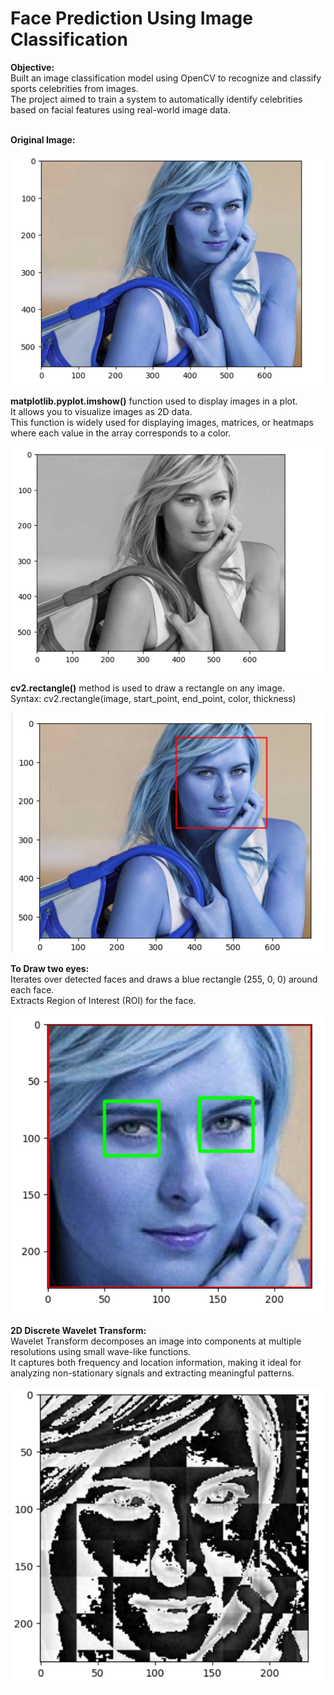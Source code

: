 # Face Prediction Using Image Classification

**Objective:** <br/>
Built an image classification model using OpenCV to recognize and classify sports celebrities from images.  <br/>
The project aimed to train a system to automatically identify celebrities based on facial features using real-world image data. <br/> <br/>

**Original Image:**<br/>

![alt text](https://github.com/AnushaRajkumar/Face-Prediction-Using-Image-Classification/blob/main/Face%20Prediction%20Screenshot%201.png) <br/>

**matplotlib.pyplot.imshow()** function used to display images in a plot. <br/>
It allows you to visualize images as 2D data. <br/>
This function is widely used for displaying images, matrices, or heatmaps where each value in the array corresponds to a color. <br/>

![alt text](https://github.com/AnushaRajkumar/Face-Prediction-Using-Image-Classification/blob/main/Face%20Prediction%20Screenshot%202.png) <br/>

**cv2.rectangle()** method is used to draw a rectangle on any image. <br/>
Syntax: cv2.rectangle(image, start_point, end_point, color, thickness) <br/>

![alt text](https://github.com/AnushaRajkumar/Face-Prediction-Using-Image-Classification/blob/main/Face%20Prediction%20Screenshot%203.png) <br/>

**To Draw two eyes:**  <br/>
Iterates over detected faces and draws a blue rectangle (255, 0, 0) around each face.  <br/>
Extracts Region of Interest (ROI) for the face. <br/>

![alt text](https://github.com/AnushaRajkumar/Face-Prediction-Using-Image-Classification/blob/main/Face%20Prediction%20Screenshot%204.png) <br/>

**2D Discrete Wavelet Transform:** <br/>
Wavelet Transform decomposes an image into components at multiple resolutions using small wave-like functions.  <br/>
It captures both frequency and location information, making it ideal for analyzing non-stationary signals and extracting meaningful patterns. <br/>

![alt text](https://github.com/AnushaRajkumar/Face-Prediction-Using-Image-Classification/blob/main/Face%20Prediction%20Screenshot%205.png) <br/>

